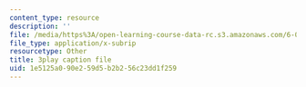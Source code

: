 ```yaml
---
content_type: resource
description: ''
file: /media/https%3A/open-learning-course-data-rc.s3.amazonaws.com/6-004-computation-structures-spring-2017/1e5125a090e259d5b2b256c23dd1f259_LiO-HMhxAtY.vtt
file_type: application/x-subrip
resourcetype: Other
title: 3play caption file
uid: 1e5125a0-90e2-59d5-b2b2-56c23dd1f259
---
```

